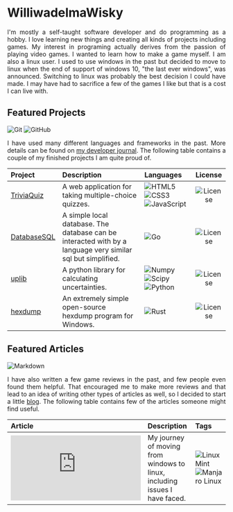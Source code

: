 # WilliwadelmaWisky
<p align="justify">
  I'm mostly a self-taught software developer and do programming as a hobby. I love learning new things and creating all kinds of projects including games. My interest in programing actually derives from the passion of playing video games. I wanted to learn how to make a game myself. I am also a linux user. I used to use windows in the past but decided to move to linux when the end of support of windows 10, "the last ever windows", was announced. Switching to linux was probably the best decision I could have made. I may have had to sacrifice a few of the games I like but that is a cost I can live with.
</p>

## Featured Projects
![Git](https://img.shields.io/badge/git-%23F05033.svg?style=for-the-badge&logo=git&logoColor=white)
![GitHub](https://img.shields.io/badge/github-%23121011.svg?style=for-the-badge&logo=github&logoColor=white)

<p align="justify">
  I have used many different languages and frameworks in the past. More details can be found on <a href="https://github.com/WilliwadelmaWisky/blog/blob/main/journal/dev.md">my developer journal</a>. The following table contains a couple of my finished projects I am quite proud of. 
</p>

| Project | Description | Languages | License |
|:--------|:------------|:----------|:-------:|
| [TriviaQuiz](https://github.com/WilliwadelmaWisky/TriviaQuiz) | A web application for taking multiple-choice quizzes. | ![HTML5](https://img.shields.io/badge/html5-%23E34F26.svg?style=flat&logo=html5&logoColor=white) ![CSS3](https://img.shields.io/badge/css3-%231572B6.svg?style=flat&logo=css3&logoColor=white) ![JavaScript](https://img.shields.io/badge/javascript-%23323330.svg?style=flat&logo=javascript&logoColor=%23F7DF1E) | ![License](https://img.shields.io/badge/license-MIT-green.svg?style=flat) |
| [DatabaseSQL](https://github.com/WilliwadelmaWisky/DatabaseSQL) | A simple local database. The database can be interacted with by a language very similar sql but simplified. | ![Go](https://img.shields.io/badge/go-%2300ADD8.svg?style=flat&logo=go&logoColor=white) | ![License](https://img.shields.io/badge/license-MIT-green.svg?style=flat)  |
| [uplib](https://github.com/WilliwadelmaWisky/uplib) | A python library for calculating uncertainties. | ![Numpy](https://img.shields.io/badge/Numpy-777BB4?style=flat&logo=numpy&logoColor=white) ![Scipy](https://img.shields.io/badge/SciPy-654FF0?style=flat&logo=SciPy&logoColor=white) ![Python](https://img.shields.io/badge/python-3670A0?style=flat&logo=python&logoColor=ffdd54) | ![License](https://img.shields.io/badge/license-MIT-green.svg?style=flat) |
| [hexdump](https://github.com/WilliwadelmaWisky/hexdump) | An extremely simple open-source hexdump program for Windows. | ![Rust](https://img.shields.io/badge/Rust-323330?style=flat&logo=rust&logoColor=E95420) | ![License](https://img.shields.io/badge/license-MIT-green.svg?style=flat) |

## Featured Articles
![Markdown](https://img.shields.io/badge/Markdown-000000?style=for-the-badge&logo=markdown&logoColor=white)

<p align="justify">
  I have also written a few game reviews in the past, and few people even found them helpful. That encouraged me to make more reviews and that lead to an idea of writing other types of articles as well, so I decided to start a little <a href="https://github.com/WilliwadelmaWisky/blog">blog</a>. The following table contains few of the articles someone might find useful.
</p>

| Article | Description | Tags |
|:--------|:------------|:-----|
| ![LinuxJourney](https://github.com/WilliwadelmaWisky/blog/blob/main/journal/linux.md) | My journey of moving from windows to linux, including issues I have faced. | ![Linux Mint](https://img.shields.io/badge/Linux_Mint-87CF3E?style=flat&logo=linux-mint&logoColor=white) ![Manjaro Linux](https://img.shields.io/badge/manjaro-35BF5C?style=flat&logo=manjaro&logoColor=white) |
